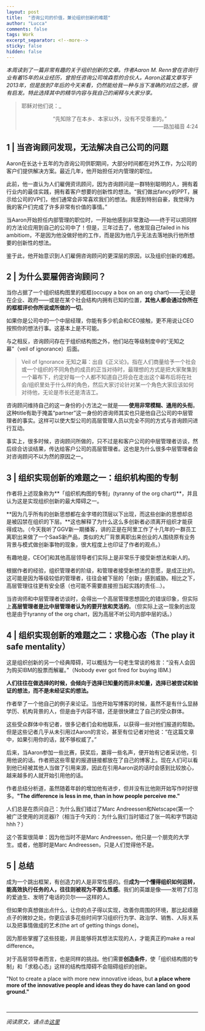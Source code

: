 ```yaml
---
layout: post
title:  "咨询公司的价值，兼论组织创新的难题"
author: "Lucca"
comments: false
tags: Work
excerpt_separator: <!--more-->
sticky: false
hidden: false
---
```


_本周读到了一篇非常有趣的关于组织创新的文章。作者Aaron M. Renn曾在咨询行业有着15年的从业经历，曾担任咨询公司埃森哲的合伙人。Aaron这篇文章写于2013年，但是放到7年后的今天来看，仍然能给我一种与当下准确的对应之感，很有启发。特此选择其中的精华内容与我自己的阐释与大家分享。_<!--more-->

> 耶稣对他们说：_
> <center>“先知除了在本乡、本家以外，没有不受尊重的。”</center>
> <div style="text-align: right"> ——路加福音 4:24 </div> 

## 1 | 当咨询顾问发现，无法解决自己公司的问题

Aaron在长达十五年的为咨询公司供职期间，大部分时间都在对外工作，为公司的客户们提供解决方案。最近几年，他开始担任对内管理的职位。

此前，他一直认为人们雇佣资讯顾问，因为咨询顾问是一群特别聪明的人，拥有着行业内的最佳实践，拥有着客户想要的创新性的想法。“我们做出fancy的PPT，展示给公司的VP们，他们通常会非常喜欢我们的想法。我感到特别自豪，我觉得为我的客户们完成了许多非常有价值的事情。”

当Aaron开始担任内部管理的职位时，一开始他感到非常激动——终于可以把同样的方法论应用到自己的公司中了！但是，三年过去了，他发现自己failed in his ambitiom，不是因为他没做好他的工作，而是因为他几乎无法去落地执行他所想要的创新性的想法。

鉴于此，他开始意识到人们雇佣咨询顾问的更深层的原因，以及组织创新的难题。

## 2 | 为什么要雇佣咨询顾问？

当你占据了一个组织结构图里的框框(occupy a box on an org chart)——无论是在企业、政府——或是在某个社会结构内拥有已知的位置，**其他人都会通过你所在的框框评价你所说或所做的一切**。

如果你是公司中的一个中层经理，你能有多少机会和CEO接触，更不用说让CEO按照你的想法行事。这基本上是不可能。

与之相反，咨询顾问存在于组织结构图之外，他们站在等级制度中的“无知之幕”（veil of ignorance）后面。

> Veil of Ignorance 无知之幕：出自《正义论》。指在人们商量给予一个社会或一个组织的不同角色的成员的正当对待时，最理想的方式是把大家聚集到一个幕布下，约定好每一个人都不知道自己将会在走出这个幕布后将在社会/组织里处于什么样的角色，然后大家讨论针对某一个角色大家应该如何对待他，无论是市长还是清洁工。

咨询顾问维持自己的这一身份的小方法之一就是——**使用非常模糊、通用的头衔**。这种title有助于掩盖“partner”这一身份的咨询师其实也只是他自己公司的中层管理者的事实。这样可以使大型公司的高层管理人员以完全不同的方式与咨询顾问进行互动。

事实上，很多时候，咨询顾问所做的，只不过是和客户公司的中层管理者访谈，然后综合访谈结果，传达给客户公司的高层管理者。这也是为什么很多中层管理者会对咨询顾问不以为然的原因之一。

## 3 | 组织实现创新的难题之一：组织机构图的专制

作者将上述现象称为**「组织机构图的专制」(tyranny of the org chart)**，并且认为这是实现组织创新的最大障碍之一。

**因为几乎所有的创新思想都在金字塔的顶层以下出现，而这些创新的思想却总是被囚禁在组织的下层。**这也解释了为什么这么多创新者必须离开组织才能获得成功。（今天我听了GGV新一期播客，讲的正是在阿里工作了十几年的一群员工离职出来做了一个SaaS新产品，类似的大厂背景离职出来创业的人围绕原有业务背景与模式做创新事物的现象，很大程度上也印证了作者的观点。）

有趣地是，CEO们和其他高层领导者们实际上是非常乐于接受新想法和新人的。

根据作者的经验，组织管理者的阶级，和管理者接受新想法的意愿，是成正比的。这可能是因为等级较低的管理者，往往会被下层的「创新」感到威胁。相比之下，高层管理往往更有安全感（也可能不需要直接担当起实践的责任...）。

当咨询师和中层管理者访谈时，会得出一个高层管理思想固化的错误印象，但实际上**高层管理者是比中层管理者认为的要开放和灵活的**。（但实际上这一现象的出现也是由于tyranny of the org chart，因为高层不听公司内部中层的话。）

## 4 | 组织实现创新的难题之二：求稳心态（The play it safe mentality）

这是组织创新的另一个经典障碍，可以概括为一句老生常谈的格言：“没有人会因为购买IBM的股票而解雇。”（Nobody ever got fired for buying IBM.) 

**人们往往在做选择的时候，会倾向于选择已知量的而非未知量，选择已被尝试和验证的想法，而不是未经证实的想法。**

作者举了一个他自己的例子来论证。当他开始写博客的时候，虽然不是有什么显赫学历、机构背景的人，但是由于内容不错，还是很快建立了自己的受众群体。

这些受众群体中有记者，很多记者们会和他联系，以获得一些对他们报道的帮助。但是这些记者几乎从未引用过Aaron的言论，甚至有位记者对他说：“在这篇文章中，如果引用你的话，就不够权威了。”

后来，当Aaron参加一些比赛，获奖后，赢得一些名声，便开始有记者采访他，引用他说的话。作者把这些零星的报道链接都放在了自己的博客上。现在人们可以看到他已经被其他人当做了引用来源，因此在引用Aaron说的话时会感到比较放心，越来越多的人就开始引用他的话。

作者总结分析道，虽然随着年龄的增加他有进步，但并没有比他刚开始写作时好很多。**"The difference is less in me, than in how people perceive me."**

人们总是在质问自己：为什么我们错过了Marc Andreessen和Netscape(第一个被广泛使用的浏览器)?（相当于今天的：为什么我们当时错过了张一鸣和字节跳动hhh？）

这个答案很简单：因为他当时不是Marc Andreessen，他只是一个朋克的大学生。或者，他那时是Marc Andreessen，只是人们觉得他不是。

## 5 | 总结

成为一个跳出框架，有创造力的人是非常性感的。但**成为一个懂得组织如何运转，能高效执行任务的人，往往则被视为不那么性感**。我们的英雄是像——发明了灯泡的爱迪生、发明了电话的贝尔——这样的人。

但如果你真想做出点什么，让你的点子得以实现，改善你周围的环境，那比起琢磨点子的微妙之处，你更应该多花些时间学习组织行为学、政治学、销售、人际关系以及把事情做成的艺术(the art of getting things done)。

因为那些掌握了这些技能，并且能够将其想法实现的人，才能真正的make a real difference。

对于高层领导者而言，也是同样的挑战。他们需要**创造条件**，使「组织结构图的专制」和「求稳心态」这样的结构性障碍不会阻碍组织的创新。

"Not to create a place with more new innovative ideas, but **a place where more of the innovative people and ideas they do have can land on good ground."**

<br>

***

_阅读原文，请点击[这里](https://www.aaronrenn.com/2013/04/22/replay-the-problem-of-innovation/)_